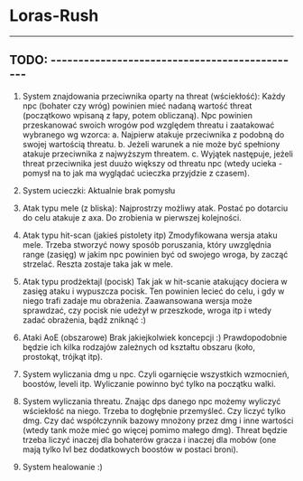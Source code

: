 # Loras-Rush

----------------------------------------------------
TODO: ----------------------------------------------
----------------------------------------------------

1. System znajdowania przeciwnika oparty na threat (wściekłość):
  Każdy npc (bohater czy wróg) powinien mieć nadaną wartość threat (początkowo wpisaną z łapy, potem obliczaną).
  Npc powinien przeskanować swoich wrogów pod względem threatu i zaatakować wybranego wg wzorca:
    a. Najpierw atakuje przeciwnika z podobną do swojej wartością threatu.
    b. Jeżeli warunek a nie może być spełniony atakuje przeciwnika z najwyższym threatem.
    c. Wyjątek następuje, jeżeli threat przeciwnika jest duużo większy od threatu npc (wtedy ucieka - pomysł na to jak ma wyglądać ucieczka przyjdzie z czasem).
    
2. System ucieczki:
  Aktualnie brak pomysłu
  
3. Atak typu mele (z bliska):
  Najprostrzy możliwy atak. Postać po dotarciu do celu atakuje z axa. Do zrobienia w pierwszej kolejności.
  
4. Atak typu hit-scan (jakieś pistolety itp)
  Zmodyfikowana wersja ataku mele. Trzeba stworzyć nowy sposób poruszania, który uwzględnia range (zasięg) w jakim npc powinien być od swojego wroga, by zacząć strzelać. Reszta zostaje taka jak w mele.
  
5. Atak typu prodżektajl (pocisk)
  Tak jak w hit-scanie atakujący dociera w zasięg ataku i wypuszcza pocisk. Ten powinien lecieć do celu, i gdy w niego trafi zadaje mu obrażenia. Zaawansowana wersja może sprawdzać, czy pocisk nie udeżył w przeszkode, wroga itp i wtedy zadać obrażenia, bądź zniknąć :)
  
6. Ataki AoE (obszarowe)
  Brak jakiejkolwiek koncepcji :) Prawdopodobnie będzie ich kilka rodzajów zależnych od kształtu obszaru (koło, prostokąt, trójkąt itp).
  
7. System wyliczania dmg u npc.
  Czyli ogarnięcie wszystkich wzmocnień, boostów, leveli itp. 
  Wyliczanie powinno być tylko na początku walki.
  
8. System wyliczania threatu.
  Znając dps danego npc możemy wyliczyć wściekłość na niego. Trzeba to dogłębnie przemyśleć. Czy liczyć tylko dmg. Czy dać współczynnik bazowy mnożony przez dmg i inne wartości (wtedy tank może mieć go więcej pomimo małego dmg). Threat będzie trzeba liczyć inaczej dla bohaterów gracza i inaczej dla mobów (one mają tylko lvl bez dodatkowych boostów w postaci broni).
  
9. System healowanie :) 
